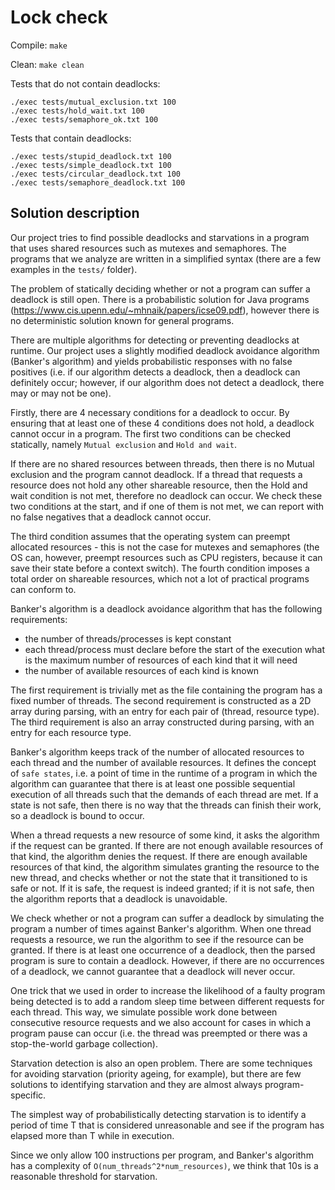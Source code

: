 # Lock check

Compile: ```make```

Clean: ```make clean```

Tests that do not contain deadlocks:
```
./exec tests/mutual_exclusion.txt 100
./exec tests/hold_wait.txt 100
./exec tests/semaphore_ok.txt 100
```

Tests that contain deadlocks:
```
./exec tests/stupid_deadlock.txt 100
./exec tests/simple_deadlock.txt 100
./exec tests/circular_deadlock.txt 100
./exec tests/semaphore_deadlock.txt 100
```

## Solution description

Our project tries to find possible deadlocks and starvations in a program that uses shared resources such as mutexes and semaphores. The programs that we analyze are written in a simplified syntax (there are a few examples in the ```tests/``` folder).

The problem of statically deciding whether or not a program can suffer a deadlock is still open. There is a probabilistic solution for Java programs (https://www.cis.upenn.edu/~mhnaik/papers/icse09.pdf), however there is no deterministic solution known for general programs.

There are multiple algorithms for detecting or preventing deadlocks at runtime. Our project uses a slightly modified deadlock avoidance algorithm (Banker's algorithm) and yields probabilistic responses with no false positives (i.e. if our algorithm detects a deadlock, then a deadlock can definitely occur; however, if our algorithm does not detect a deadlock, there may or may not be one).

Firstly, there are 4 necessary conditions for a deadlock to occur. By ensuring that at least one of these 4 conditions does not hold, a deadlock cannot occur in a program.
The first two conditions can be checked statically, namely ```Mutual exclusion``` and ```Hold and wait```. 

If there are no shared resources between threads, then there is no Mutual exclusion and the program cannot deadlock. If a thread that requests a resource does not hold any other shareable resource, then the Hold and wait condition is not met, therefore no deadlock can occur.
We check these two conditions at the start, and if one of them is not met, we can report with no false negatives that a deadlock cannot occur.

The third condition assumes that the operating system can preempt allocated resources - this is not the case for mutexes and semaphores (the OS can, however, preempt resources such as CPU registers, because it can save their state before a context switch). The fourth condition imposes a total order on shareable resources, which not a lot of practical programs can conform to.

Banker's algorithm is a deadlock avoidance algorithm that has the following requirements: 
* the number of threads/processes is kept constant
* each thread/process must declare before the start of the execution what is the maximum number of resources of each kind that it will need
* the number of available resources of each kind is known

The first requirement is trivially met as the file containing the program has a fixed number of threads.
The second requirement is constructed as a 2D array during parsing, with an entry for each pair of (thread, resource type).
The third requirement is also an array constructed during parsing, with an entry for each resource type.

Banker's algorithm keeps track of the number of allocated resources to each thread and the number of available resources. It defines the concept of ```safe states```, i.e. a point of time in the runtime of a program in which the algorithm can guarantee that there is at least one possible sequential execution of all threads such that the demands of each thread are met. If a state is not safe, then there is no way that the threads can finish their work, so a deadlock is bound to occur.

When a thread requests a new resource of some kind, it asks the algorithm if the request can be granted.
If there are not enough available resources of that kind, the algorithm denies the request.
If there are enough available resources of that kind, the algorithm simulates granting the resource to the new thread, and checks whether or not the state that it transitioned to is safe or not. If it is safe, the request is indeed granted; if it is not safe, then the algorithm reports that a deadlock is unavoidable.

We check whether or not a program can suffer a deadlock by simulating the program a number of times against Banker's algorithm. When one thread requests a resource, we run the algorithm to see if the resource can be granted. If there is at least one occurrence of a deadlock, then the parsed program is sure to contain a deadlock. However, if there are no occurrences of a deadlock, we cannot guarantee that a deadlock will never occur.

One trick that we used in order to increase the likelihood of a faulty program being detected is to add a random sleep time between different requests for each thread. This way, we simulate possible work done between consecutive resource requests and we also account for cases in which a program pause can occur (i.e. the thread was preempted or there was a stop-the-world garbage collection).

Starvation detection is also an open problem. There are some techniques for avoiding starvation (priority ageing, for example), but there are few solutions to identifying starvation and they are almost always program-specific.

The simplest way of probabilistically detecting starvation is to identify a period of time T that is considered unreasonable and see if the program has elapsed more than T while in execution.

Since we only allow 100 instructions per program, and Banker's algorithm has a complexity of ```O(num_threads^2*num_resources)```, we think that 10s is a reasonable threshold for starvation.
